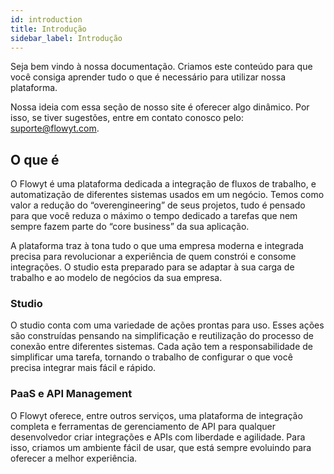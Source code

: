 ```yaml
---
id: introduction
title: Introdução
sidebar_label: Introdução
---
```


Seja bem vindo à nossa documentação. Criamos este conteúdo para que você consiga aprender tudo o que é necessário para utilizar nossa plataforma.

Nossa ideia com essa seção de nosso site é oferecer algo dinâmico. Por isso, se tiver sugestões, entre em contato conosco pelo: suporte@flowyt.com.

## O que é

O Flowyt é uma plataforma dedicada a integração de fluxos de trabalho, e automatização de diferentes sistemas usados em um negócio. Temos como valor a redução do “overengineering” de seus projetos, tudo é pensado para que você reduza o máximo o tempo dedicado a tarefas que nem sempre fazem parte do “core business” da sua aplicação. 

A plataforma traz à tona tudo o que uma empresa moderna e integrada precisa para revolucionar a experiência de quem constrói e consome integrações. O studio esta preparado para se adaptar à sua carga de trabalho e ao modelo de negócios da sua empresa.

### Studio

O studio conta com uma variedade de ações prontas para uso. Esses ações são construídas pensando na simplificação e reutilização do processo de conexão entre diferentes sistemas. Cada ação tem a responsabilidade de simplificar uma tarefa, tornando o trabalho de configurar o que você precisa integrar mais fácil e rápido.


### PaaS e API Management

O Flowyt oferece, entre outros serviços, uma plataforma de integração completa e ferramentas de gerenciamento de API para qualquer desenvolvedor criar integrações e APIs com liberdade e agilidade. Para isso, criamos um ambiente fácil de usar, que está sempre evoluindo para oferecer a melhor experiência.